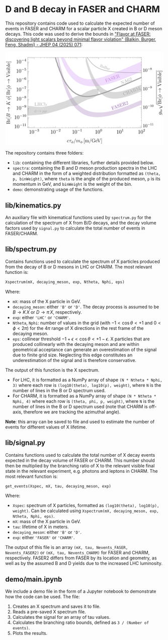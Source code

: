 
# D and B decay in FASER and CHARM

This repository contains code used to calculate the expected number of events in FASER and CHARM for a scalar particle X created in B or D meson decays. This code was used to derive the bounds in ["Flavor at FASER: discovering light scalars beyond minimal flavor violation" (Balkin, Burger, Feng, Shadmi) - JHEP 04 (2025) 071](https://link.springer.com/article/10.1007/JHEP04(2025)071):

<div align="center">
  <img src="plots/plot_B_meson_model_independent.png" alt="Model independent bounds from B decay in different experiments" width="800"/>
</div>

The repository contains three folders:  
- `lib`: containing the different libraries, further details provided below.  
- `spectra`: containing the B and D meson production spectra in the LHC and CHARM in the form of a weighted distribution formatted as `(theta, p, binWeight)`, where `theta` is the angle of the produced meson, `p` is its momentum in GeV, and `binWeight` is the weight of the bin.  
- `demo`: demonstrating usage of the functions.

## lib/kinematics.py  
An auxiliary file with kinematical functions used by `spectrum.py` for the calculation of the spectrum of X from B/D decays, and the decay volume factors used by `signal.py` to calculate the total number of events in FASER/CHARM.

## lib/spectrum.py  
Contains functions used to calculate the spectrum of X particles produced from the decay of B or D mesons in LHC or CHARM. The most relevant function is:

```python
Xspectrum(mX, decaying_meson, exp, Ntheta, Nphi, eps)
```

Where:  
- `mX`: mass of the X particle in GeV.  
- `decaying_meson`: either `'B'` or `'D'`. The decay process is assumed to be $B \to K\,X$ or $D \to \pi\,X$, respectively.  
- `exp`: either `'LHC'` or `'CHARM'`.  
- `Ntheta`, `Nphi`: number of values in the grid (with $-1 < \cos\theta < +1$ and $0 < \phi < 2\pi$) for the $4\pi$ range of X directions in the rest frame of the decaying meson.  
- `eps`: collinear threshold $-1 + \epsilon < \cos\theta < +1 - \epsilon$. X particles that are produced collinearly with the decaying meson and are within geometrical acceptance can generate an overestimation of the signal due to finite grid size. Neglecting this edge constitutes an underestimation of the signal and is therefore conservative.

The output of this function is the X spectrum.  
- For LHC, it is formatted as a NumPy array of shape `(N * Ntheta * Nphi, 3)` where each row is `(log10(theta), log10(p), weight)`, where `N` is the number of lines in the B or D spectrum used.  
- For CHARM, it is formatted as a NumPy array of shape `(N * Ntheta * Nphi, 4)` where each row is `(theta, phi, p, weight)`, where `N` is the number of lines in the B or D spectrum used (note that CHARM is off-axis, therefore we are tracking the azimuthal angle).

**Note**: this array can be saved to file and used to estimate the number of events for different values of X lifetime.

## lib/signal.py  
Contains functions used to calculate the total number of X decay events expected in the decay volume of FASER or CHARM. This number should then be multiplied by the branching ratio of X to the relevant visible final state in the relevant experiment, e.g. photons and leptons in CHARM. The most relevant function is:

```python
get_events(Xspec, mX, tau, decaying_meson, exp)
```

Where:  
- `Xspec`: spectrum of X particles, formatted as `(log10(theta), log10(p), weight)`. Can be calculated using `Xspectrum(mX, decaying_meson, exp, Ntheta, Nphi, eps)`.  
- `mX`: mass of the X particle in GeV.  
- `tau`: lifetime of X in meters.  
- `decaying_meson`: either `'B'` or `'D'`.  
- `exp`: either `'FASER'` or `'CHARM'`.

The output of this file is an array `(mX, tau, Nevents_FASER, Nevents_FASER2)` or `(mX, tau, Nevents_CHARM)` for FASER and CHARM, respectively. FASER2 differs from FASER by its location and geometry, as well as by the assumed B and D yields due to the increased LHC luminosity.

## demo/main.ipynb  
We include a demo file in the form of a Jupyter notebook to demonstrate how the code can be used. The file:  
1. Creates an X spectrum and saves it to file.  
2. Reads a pre-saved X spectrum file.  
3. Calculates the signal for an array of tau values.  
4. Calculates the branching ratio bounds, defined as `3 / (Number of events)`.  
5. Plots the results.
